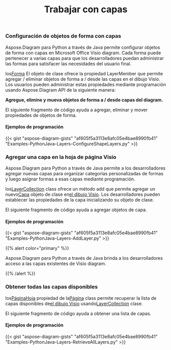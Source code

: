 ﻿---
title: Trabajar con capas
type: docs
weight: 160
url: /es/python-java/working-with-layers/
---
### **Configuración de objetos de forma con capas**
Aspose.Diagram para Python a través de Java permite configurar objetos de forma con capas en Microsoft Office Visio diagram. Cada forma puede pertenecer a varias capas para que los desarrolladores puedan administrar las formas para satisfacer las necesidades del usuario final.

 los[Forma](https://reference.aspose.com/diagram/java/com.aspose.diagram/Shape) El objeto de clase ofrece la propiedad LayerMember que permite agregar / eliminar objetos de forma a / desde las capas en el dibujo Visio. Los usuarios pueden administrar estas propiedades mediante programación usando Aspose.Diagram API de la siguiente manera:

**Agregue, elimine y mueva objetos de forma a / desde capas del diagram.** 

El siguiente fragmento de código ayuda a agregar, eliminar y mover propiedades de objetos de forma.
#### **Ejemplos de programación**
{{< gist "aspose-diagram-gists" "af605f5a3113e8afc05e4bae8990fb41" "Examples-PythonJava-Layers-ConfigureShapeLayers.py" >}}
### **Agregar una capa en la hoja de página Visio**
Aspose.Diagram para Python a través de Java permite a los desarrolladores agregar nuevas capas para organizar categorías personalizadas de formas y luego asignar formas a esas capas mediante programación.

 los[LayerCollection](https://reference.aspose.com/diagram/java/com.aspose.diagram/LayerCollection) class ofrece un método add que permite agregar un nuevo[Capa](https://reference.aspose.com/diagram/java/com.aspose.diagram/layer) objeto de clase en[el dibujo Visio](DrawingFlowChart.vsdx). Los desarrolladores pueden establecer las propiedades de la capa inicializando su objeto de clase.

El siguiente fragmento de código ayuda a agregar objetos de capa.
#### **Ejemplos de programación**
{{< gist "aspose-diagram-gists" "af605f5a3113e8afc05e4bae8990fb41" "Examples-PythonJava-Layers-AddLayer.py" >}}

{{% alert color="primary" %}} 

Aspose.Diagram para Python a través de Java brinda a los desarrolladores acceso a las capas existentes de Visio diagram.

{{% /alert %}} 
### **Obtener todas las capas disponibles**
 los[PáginaHoja](https://reference.aspose.com/diagram/java/com.aspose.diagram/PageSheet) propiedad de la[Página](https://reference.aspose.com/diagram/java/com.aspose.diagram/Page) class permite recuperar la lista de capas disponibles de[el dibujo Visio](DrawingFlowChart.vsdx) usando[LayerCollection](https://reference.aspose.com/diagram/java/com.aspose.diagram/layercollection) clase.

El siguiente fragmento de código ayuda a obtener una lista de capas.
#### **Ejemplos de programación**
{{< gist "aspose-diagram-gists" "af605f5a3113e8afc05e4bae8990fb41" "Examples-PythonJava-Layers-RetrieveAllLayers.py" >}}
